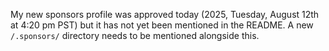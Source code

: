 My new sponsors profile was approved today (2025, Tuesday, August 12th at 4:20 pm PST) but it has not yet been mentioned in the README. A new `/.sponsors/` directory needs to be mentioned alongside this.
